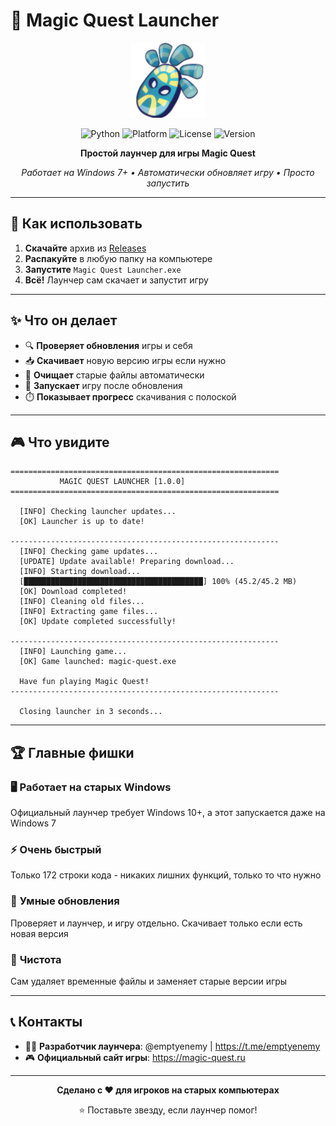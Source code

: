 # 🚀 Magic Quest Launcher

<div align="center">

<img src="icon.png" alt="Magic Quest Launcher" width="120" height="120" />

</div>

<div align="center">

![Python](https://img.shields.io/badge/Python-3.8+-blue.svg)
![Platform](https://img.shields.io/badge/Platform-Windows-lightgrey.svg)
![License](https://img.shields.io/badge/License-MIT-green.svg)
![Version](https://img.shields.io/badge/Version-1.0-orange.svg)

**Простой лаунчер для игры Magic Quest**

*Работает на Windows 7+ • Автоматически обновляет игру • Просто запустить*

</div>

---

## 🎯 Как использовать

1. **Скачайте** архив из [Releases](../../releases)
2. **Распакуйте** в любую папку на компьютере
3. **Запустите** `Magic Quest Launcher.exe`
4. **Всё!** Лаунчер сам скачает и запустит игру

---

## ✨ Что он делает

- 🔍 **Проверяет обновления** игры и себя
- 📥 **Скачивает** новую версию игры если нужно
- 🧹 **Очищает** старые файлы автоматически
- 🚀 **Запускает** игру после обновления
- ⏱️ **Показывает прогресс** скачивания с полоской

---

## 🎮 Что увидите

```
============================================================
           MAGIC QUEST LAUNCHER [1.0.0]
============================================================

  [INFO] Checking launcher updates...
  [OK] Launcher is up to date!

------------------------------------------------------------
  [INFO] Checking game updates...
  [UPDATE] Update available! Preparing download...
  [INFO] Starting download...
  [████████████████████████████████████████] 100% (45.2/45.2 MB)
  [OK] Download completed!
  [INFO] Cleaning old files...
  [INFO] Extracting game files...
  [OK] Update completed successfully!

------------------------------------------------------------
  [INFO] Launching game...
  [OK] Game launched: magic-quest.exe

  Have fun playing Magic Quest!
------------------------------------------------------------

  Closing launcher in 3 seconds...
```

---

## 🏆 Главные фишки

### 🖥️ **Работает на старых Windows**
Официальный лаунчер требует Windows 10+, а этот запускается даже на Windows 7

### ⚡ **Очень быстрый**
Только 172 строки кода - никаких лишних функций, только то что нужно

### 🔄 **Умные обновления** 
Проверяет и лаунчер, и игру отдельно. Скачивает только если есть новая версия

### 🧹 **Чистота**
Сам удаляет временные файлы и заменяет старые версии игры

---

## 📞 Контакты

- 👨‍💻 **Разработчик лаунчера**: @emptyenemy | https://t.me/emptyenemy
- 🎮 **Официальный сайт игры**: https://magic-quest.ru

---

<div align="center">

**Сделано с ❤️ для игроков на старых компьютерах**

⭐ Поставьте звезду, если лаунчер помог!

</div>